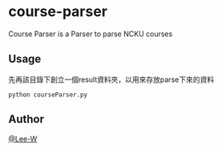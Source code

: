 course-parser
=============
Course Parser is a Parser to parse NCKU courses

Usage
---
先再該目錄下創立一個result資料夾，以用來存放parse下來的資料

```
python courseParser.py 
```

Author
---
[@Lee-W](https://github.com/chilijung)
